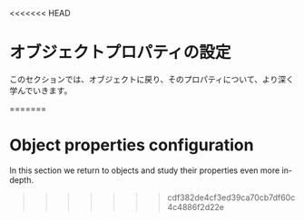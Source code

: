 <<<<<<< HEAD
# オブジェクトプロパティの設定

このセクションでは、オブジェクトに戻り、そのプロパティについて、より深く学んでいきます。

=======
# Object properties configuration

In this section we return to objects and study their properties even more in-depth.
>>>>>>> cdf382de4cf3ed39ca70cb7df60c4c4886f2d22e
